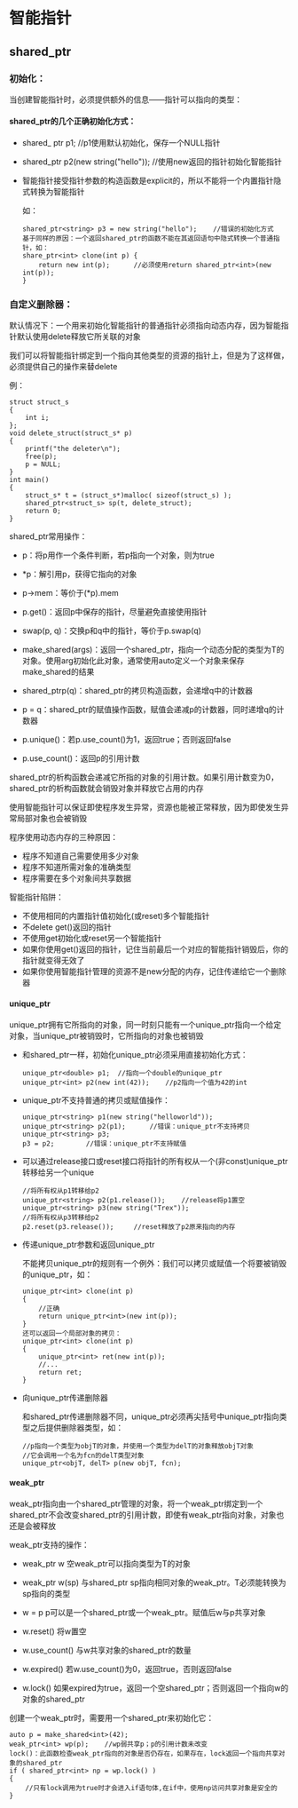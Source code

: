 # 智能指针

## shared_ptr

### 初始化：

当创建智能指针时，必须提供额外的信息——指针可以指向的类型：

#### shared_ptr的几个正确初始化方式：

- shared_ ptr<string> p1;      //p1使用默认初始化，保存一个NULL指针

-  shared_ptr<string> p2(new string("hello")); //使用new返回的指针初始化智能指针

- 智能指针接受指针参数的构造函数是explicit的，所以不能将一个内置指针隐式转换为智能指针

  如：
  ```
  shared_ptr<string> p3 = new string("hello");    //错误的初始化方式
  基于同样的原因：一个返回shared_ptr的函数不能在其返回语句中隐式转换一个普通指针，如：
  share_ptr<int> clone(int p) {
      return new int(p);      //必须使用return shared_ptr<int>(new int(p));
  }

  ```

### 自定义删除器：

默认情况下：一个用来初始化智能指针的普通指针必须指向动态内存，因为智能指针默认使用delete释放它所关联的对象

我们可以将智能指针绑定到一个指向其他类型的资源的指针上，但是为了这样做，必须提供自己的操作来替delete

例：

```
struct struct_s
{
    int i;
};
void delete_struct(struct_s* p)
{
    printf("the deleter\n");
    free(p);
    p = NULL;
}
int main()
{
    struct_s* t = (struct_s*)malloc( sizeof(struct_s) );
    shared_ptr<struct_s> sp(t, delete_struct);
    return 0;
}
```

shared_ptr常用操作：

- p：将p用作一个条件判断，若p指向一个对象，则为true

- *p：解引用p，获得它指向的对象

- p->mem：等价于(*p).mem

- p.get()：返回p中保存的指针，尽量避免直接使用指针

- swap(p, q)：交换p和q中的指针，等价于p.swap(q)

- make_shared<T>(args)：返回一个shared_ptr，指向一个动态分配的类型为T的对象。使用arg初始化此对象，通常使用auto定义一个对象来保存make_shared的结果

- shared_ptr<T>p(q)：shared_ptr的拷贝构造函数，会递增q中的计数器

- p = q：shared_ptr的赋值操作函数，赋值会递减p的计数器，同时递增q的计数器

- p.unique()：若p.use_count()为1，返回true；否则返回false

- p.use_count()：返回p的引用计数

shared_ptr的析构函数会递减它所指的对象的引用计数。如果引用计数变为0，shared_ptr的析构函数就会销毁对象并释放它占用的内存

使用智能指针可以保证即使程序发生异常，资源也能被正常释放，因为即使发生异常局部对象也会被销毁

程序使用动态内存的三种原因：

- 程序不知道自己需要使用多少对象
- 程序不知道所需对象的准确类型
- 程序需要在多个对象间共享数据


智能指针陷阱：

* 不使用相同的内置指针值初始化(或reset)多个智能指针
* 不delete get()返回的指针
* 不使用get初始化或reset另一个智能指针
* 如果你使用get()返回的指针，记住当前最后一个对应的智能指针销毁后，你的指针就变得无效了
* 如果你使用智能指针管理的资源不是new分配的内存，记住传递给它一个删除器

#### unique_ptr

unique_ptr拥有它所指向的对象，同一时刻只能有一个unique_ptr指向一个给定对象，当unique_ptr被销毁时，它所指向的对象也被销毁

* 和shared_ptr一样，初始化unique_ptr必须采用直接初始化方式：
    ```
    unique_ptr<double> p1;  //指向一个double的unique_ptr
    unique_ptr<int> p2(new int(42));    //p2指向一个值为42的int
    ```

* unique_ptr不支持普通的拷贝或赋值操作：

    ```
    unique_ptr<string> p1(new string("helloworld"));
    unique_ptr<string> p2(p1);      //错误：unique_ptr不支持拷贝
    unique_ptr<string> p3;
    p3 = p2;        //错误：unique_ptr不支持赋值
    ```

* 可以通过release接口或reset接口将指针的所有权从一个(非const)unique_ptr转移给另一个unique
    ```
    //将所有权从p1转移给p2
    unique_ptr<string> p2(p1.release());    //release将p1置空
    unique_ptr<string> p3(new string("Trex"));
    //将所有权从p3转移给p2
    p2.reset(p3.release());     //reset释放了p2原来指向的内存
    ```

* 传递unique_ptr参数和返回unique_ptr

    不能拷贝unique_ptr的规则有一个例外：我们可以拷贝或赋值一个将要被销毁的unique_ptr，如：
    ```
    unique_ptr<int> clone(int p)
    {
        //正确
        return unique_ptr<int>(new int(p));
    }
    还可以返回一个局部对象的拷贝：
    unique_ptr<int> clone(int p)
    {
        unique_ptr<int> ret(new int(p));
        //...
        return ret;
    }
    ```

* 向unique_ptr传递删除器

    和shared_ptr传递删除器不同，unique_ptr必须再尖括号中unique_ptr指向类型之后提供删除器类型，如：
    ```
    //p指向一个类型为objT的对象，并使用一个类型为delT的对象释放objT对象
    //它会调用一个名为fcn的delT类型对象
    unique_ptr<objT, delT> p(new objT, fcn);
    ```

#### weak_ptr

weak_ptr指向由一个shared_ptr管理的对象，将一个weak_ptr绑定到一个shared_ptr不会改变shared_ptr的引用计数，即使有weak_ptr指向对象，对象也还是会被释放

weak_ptr支持的操作：

- weak_ptr<T> w           空weak_ptr可以指向类型为T的对象

- weak_ptr<T> w(sp)       与shared_ptr sp指向相同对象的weak_ptr。T必须能转换为sp指向的类型

- w = p                   p可以是一个shared_ptr或一个weak_ptr。赋值后w与p共享对象

- w.reset()               将w置空

- w.use_count()           与w共享对象的shared_ptr的数量

- w.expired()             若w.use_count()为0，返回true，否则返回false

- w.lock()                如果expired为true，返回一个空shared_ptr；否则返回一个指向w的对象的shared_ptr


创建一个weak_ptr时，需要用一个shared_ptr来初始化它：

```
auto p = make_shared<int>(42);
weak_ptr<int> wp(p);    //wp弱共享p；p的引用计数未改变
lock()：此函数检查weak_ptr指向的对象是否仍存在，如果存在，lock返回一个指向共享对象的shared_ptr
if ( shared_ptr<int> np = wp.lock() )
{
    //只有lock调用为true时才会进入if语句体,在if中，使用np访问共享对象是安全的
}
```
